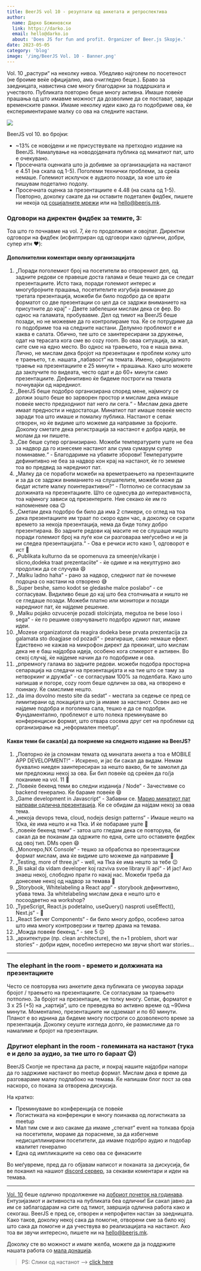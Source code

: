 ```yaml
---
title: BeerJS vol 10 - резултати од анкетата и ретроспектива
author:
  name: Дарко Божиновски
  link: https://darko.io
  email: hello@darko.io
  about: 'Does JS for fun and profit. Organizer of Beer.js Skopje.'
date: 2023-05-05
category: 'blog'
image: '/img/BeerJS Vol. 10 - Banner.png'
---
```


Vol. 10 „растури“ на неколку нивоа. Убедливо најголем по посетеност (не броиме веќе официјално, ама очигледно беше.).
Браво за заедницата, навистина сме многу благодарни за поддршката и учеството. Публиката повторно беше многу активна.
Имаше повеќе прашања од што имавме можност да дозволиме да се постават, заради временските рамки. Имаме неколку идеи
како да го подобриме ова, ќе експериментираме малку со ова на следните настани.

<img src="/img/BeerJS Vol. 10 - Banner.png" />

BeerJS vol 10. во бројки:

- ~13% се новојдени и не присуствувале на претходно издание на BeerJS. Намалување на новодојдената публика од минатиот
  пат, што е очекувано.
- Просечната оценката што ја добивме за организацијата на настанот е 4.51 (на скала од 1-5). Поголеми технички проблеми,
  за среќа немаше. Големиот исклучок е аудиото позади, за кое што ќе пишувам подетално подолу.
- Просечната оценка за презентациите е 4.48 (на скала од 1-5). Повторно, доколку сакате да ни оставите подетален фидбек,
  пишете ни некоја од [социјалните мрежи](/contact) или на [hello@beerjs.mk](mailto:hello@beerjs.mk).

### Одговори на директен фидбек за темите, 3:

Тоа што го почнавме на vol. 7, ќе го продолжиме и овојпат. Директни одговори на фидбек (исфилтриран од одговори како
одлични, добри, супер итн ❤️):

#### Дополнителни коментари околу организацијата

1. „Поради поголемиот број на посетители во отворениот дел, од задните редови се правеше доста галама и беше тешко да се
   следат презентациите. Исто така, поради големиот интерес и многубројните прашања, посетителите изгубија внимание до
   третата презентација, можеби би било подобро да се врати форматот со две презентации со цел да се задржи вниманието
   на присутните до крај“ - Двете забелешки мислам дека се фер. Во однос на галамата, пробувавме. Дел од тимот на BeerJS
   беше позади, но не можевме да го контролираме тоа. Ќе се потрудиме да го подобриме тоа на следните настани. Делумно
   проблемот е и каква е салата. Обично, тие што се заинтересирани за дружење, одат на терасата кога сме во cozy room.
   Во оваа ситуација, за жал, сите сме на едно место. Во однос на траењето, тоа е наша вина. Лично, не мислам дека
   бројот на презентации е проблем колку што е траењето, т.е. нашата „лабавост“ на темата. Имено, официјалното траење на
   презентациите е 25 минути + прашања. Како што можете да заклучите по видеата, често одат и до 60+ минути само
   презентациите. Дефинитивно ќе бидеме построги на темата почнувајќи од наредниот.
2. „BeerJS беше подобро организирана според мене, најмногу се должи зошто беше во зарворен простор и мислам дека имаше
   повеќе место предходниот пат него ли сега.“ - Мислам дека двете имаат предности и недостатоци. Минатиот пат имаше
   повеќе место заради тоа што имаше и помалку публика. Настанот е сепак отворен, но ќе видиме што можеме да направиме
   за бројките. Доколку сметате дека регистрација за настанот е добра идеја, ве молам да ни пишете.
3. „Све беше супер организирано. Можеби температурите уште не беа за надвор да го изнесеме настанот али сума сумарум
   супер поминавме.“ - Благодариме на убавите зборови! Температурите дефинитивно не беа за надвор кон крај на настанот,
   ќе го земеме тоа во предвид за наредниот пат.
4. „Малку да се поработи можеби на времетраењето на презентациите и за да се задржи вниманието на слушателите, можеби
   може да бидат истите малку поинтерактивни?“ - Потполно се согласувам за должината на презентациите. Што се однесува
   до интерактивноста, тоа најмногу зависи од презентерите. Ние секако ќе им го напоменеме ова 😉
5. „Сметам дека подобро би било да има 2 спикери, со оглед на тоа дека презентациите им траат по скоро еден час, а
   доколку се скрати времето за некоја презентација, нема да биде толку добро презентирана. Во задните редови кај масите
   не се слушаше ништо поради големиот број на луѓе кои си разговараа меѓусебно и не ја ни следеа презентацијата.“ - Ова
   е речиси исто како 1, одговорот е ист 🍻
6. „Publikata kulturno da se opomenuva za smeenje/vikanje i slicno,dodeka traat prezentaciite“ - ќе одиме и на
   некултурно ако продолжи да се случува 😄
7. „Malku ladno haha“ - рано за надвор, следниот пат ќе почнеме подоцна со настани на отворено 😅
8. „Super beshe, samo kodot se gledashe malce poslabo“ - се согласувам. Видиливо беше до кај што беа столчињата и ништо
   не се гледаше позади. Можеби платно или монитори и позади наредниот пат, ќе најдеме решение.
9. „Malku pojako ozvucenje pozadi stolcinjata, megutoa ne bese loso i sega“ - ќе го решиме озвучувањето подобро идниот
   пат, имаме идеи.
10. „Mozese organizatorot da reagira dodeka bese prvata prezentacija za galamata sto doagjase od pozadi“ - реагираше,
    само немаше ефект. Едиствено не кажав на микрофон директ да прекинат, што мислам дека не е баш најдобра идеја,
    особено кога спикерот е активен. Во секој случај, ќе најдеме начин да го подобриме и ова.
11. „pпремногу галама во задните редови. можеби подобра просторна сепарација на следачи на презентацијата и на тие што
    се таму за нетворкинг и дружба“ - се согласувам 100% за поделбата. Како што напишав и погоре, cozy room беше одличен
    за ова, на отворено е поинаку. Ќе смислиме нешто.
12. „da ima dovolno mesto site da sedat“ - местата за седење се пред се лимитирани од локацијата што ја имаме за
    настанот. Освен ако не најдеме подобра и поголема сала, тешко е да се подобри. Фундаментално, проблемот е што полека
    преминуваме во конференциски формат, што отвара сосема друг сет на проблеми од организирање на „неформален meetup“.

#### Какви теми би сакал(а) да покриеме на следното издание на BeerJS?

1. „Повторно ќе ја спомнам темата од минатата анкета а тоа е MOBILE APP DEVELOPMENT!“ - Искрено, и јас би сакал да
   видам. Немам буквално ниеден заинтересиран за нешто вакво, би те замолил да ми предложиш некој за ова. Би бил повеќе
   од среќен да го/ја поканиме на vol. 11 🍻
2. „Повеќе бекенд теми во следни изданија / Node“ - Зачестивме со backend генерално. Ќе бараме повеќе 😄
3. „Game development in Javascript“ - Забавни се. [Марио минатиот пат направи одлична презентација](/events/vol-9). Ќе
   се обидам да најдам некој за оваа тема.
4. „некоја devops тема, cloud, nodejs design patterns“ - Имаше нешто на 10ка, ќе има нешто и на 11ка. И ќе побараме уште
   🍻
5. „повеќе бекенд теми“ - затоа што гледам дека се повторува, би сакал да ве поканам да одржите по една, сите што
   оставивте фидбек од овој тип. DMs open 😄
6. „Monorepo,NX Console“ - тешко за обработка во презентациски формат мислам, ама ќе видиме што можеме да направиме 🍻
7. „Testing, more of three.js“ - well, на 11ка ќе има нешто за тебе 😉
8. „Bi sakal da vidam developer koj razviva svoe library ili api“ - И јас! Ако знаеш некој, слободно прати го накај нас.
   Можеби треба да донесеме некој од надвор за темава 🤔
9. „Storybook, Whitelabeling a React app“ - storybook дефинитивно, убава тема. За whitelabeling мислам дека е нешто што
   е посоодветно на workshop?
10. „TypeScript, React.js podetalno, useQuery() nasproti useEffect(), Next.js“ - 🍻
11. „React Server Components“ - би било многу добро, особено затоа што има многу контроверзии и твитер драма на темава.
12. „Можда повеќе бекенд.“ - see 5 😉
13. „архитектури (пр. clean architecture), the n+1 problem, short war stories“ - добри идеи, посебно интересно ми звучи
    short war stories...

---

### The elephant in the room - времето и должината на презентациите

Често се повторува низ анкетите дека публиката се уморува заради бројот / траењето на презентациите. Се согласувам за
траењето потполно. За бројот на презентации, не толку многу. Сепак, форматот е 3 х 25 (+5) на „хартија“, што се
преведува во активно време од ~90ина минути. Моментално, презентациите ни одземаат и по 60 минути. Планот е во иднина да
бидеме многу построги со дозволеното време за презентација. Доколку сеуште изгледа долго, ќе размислиме да го намалиме и
бројот на презентации.

### Другиот elephant in the room - големината на настанот (тука е и дело за аудио, за тие што го бараат 😉)

BeerJS Скопје не престана да расте, и покрај нашите најдобри напори да го задржиме настанот во meetup формат. Мислам
дека е време да разговараме малку подлабоко на темава. Ќе напишам блог пост за ова наскоро, со покана за отворена
дискусија.

На кратко:

- Преминуваме во конференција се повеќе
- Логистиката на конференции е многу поинаква од логистиката за meetup
- Мал тим сме и ако сакаме да имаме „стегнат“ event на толкава броја на посетители, мораме да пораснеме, за да избегнеме
  недисциплинирани посетители, да имаме подобро аудио и подобар квалитет генерално
- Една од импликациите на сево ова се финасиите

Во меѓувреме, пред да го објавам написот и поканата за дискусија, би ве поканил на нашиот
[discord сервер](https://discord.gg/KFwsH7jc), за секакви коментари и идеи на темава.

---

[Vol. 10](/events/vol-10) беше одлично продолжение на [добриот почеток на годинава](/events/vol-9). Ентузијазмот и
активноста на публиката беа одлични! Би сакал јавно да им се заблагодарам на сите од тимот, завршија одлична работа како
и секогаш. BeerJS е пред се, отворен и непрофитен настан за заедницата. Како таков, доколку некој сака да помогне,
отворени сме за било кој што сака да помогне и да учествува во реализацијата на настанот. Ако тоа ви звучи интересно,
пишете ни на [hello@beerjs.mk](mailto:hello@beerjs.mk).

Доколку сте во можност и имате желба, можете да ја поддржите нашата работа со [мала донација](/donate).

> PS: Слики од настанот --> [click here](https://photos.app.goo.gl/25fYRSGneq4xYAJD7)
